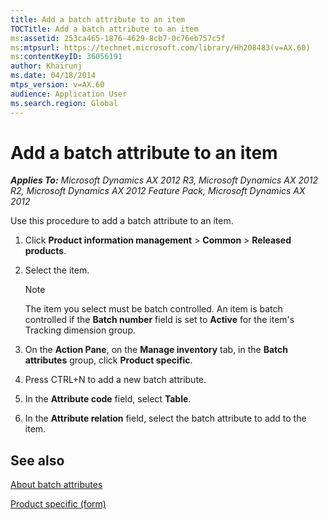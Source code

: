 ```yaml
---
title: Add a batch attribute to an item
TOCTitle: Add a batch attribute to an item
ms:assetid: 253ca465-1876-4629-8cb7-0c76eb757c5f
ms:mtpsurl: https://technet.microsoft.com/library/Hh208483(v=AX.60)
ms:contentKeyID: 36056191
author: Khairunj
ms.date: 04/18/2014
mtps_version: v=AX.60
audience: Application User
ms.search.region: Global
---
```


# Add a batch attribute to an item 


_**Applies To:** Microsoft Dynamics AX 2012 R3, Microsoft Dynamics AX 2012 R2, Microsoft Dynamics AX 2012 Feature Pack, Microsoft Dynamics AX 2012_

Use this procedure to add a batch attribute to an item.

1.  Click **Product information management** \> **Common** \> **Released products**.

2.  Select the item.
    

    > [!NOTE]
    > <P>The item you select must be batch controlled. An item is batch controlled if the <STRONG>Batch number</STRONG> field is set to <STRONG>Active</STRONG> for the item's Tracking dimension group.</P>



3.  On the **Action Pane**, on the **Manage inventory** tab, in the **Batch attributes** group, click **Product specific**.

4.  Press CTRL+N to add a new batch attribute.

5.  In the **Attribute code** field, select **Table**.

6.  In the **Attribute relation** field, select the batch attribute to add to the item.

## See also

[About batch attributes](about-batch-attributes.md)

[Product specific (form)](https://technet.microsoft.com/library/hh227369\(v=ax.60\))

  


